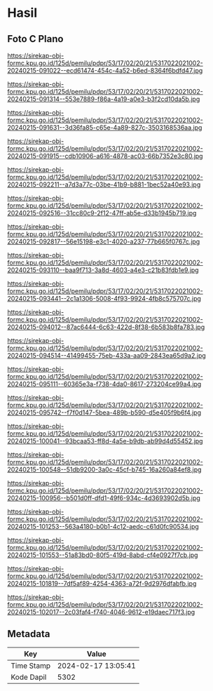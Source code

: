 # Hasil

## Foto C Plano

https://sirekap-obj-formc.kpu.go.id/125d/pemilu/pdpr/53/17/02/20/21/5317022021002-20240215-091022--ecd61474-454c-4a52-b6ed-8364f6bdfd47.jpg

https://sirekap-obj-formc.kpu.go.id/125d/pemilu/pdpr/53/17/02/20/21/5317022021002-20240215-091314--553e7889-f86a-4a19-a0e3-b3f2cd10da5b.jpg

https://sirekap-obj-formc.kpu.go.id/125d/pemilu/pdpr/53/17/02/20/21/5317022021002-20240215-091631--3d36fa85-c65e-4a89-827c-3503168536aa.jpg

https://sirekap-obj-formc.kpu.go.id/125d/pemilu/pdpr/53/17/02/20/21/5317022021002-20240215-091915--cdb10906-a616-4878-ac03-66b7352e3c80.jpg

https://sirekap-obj-formc.kpu.go.id/125d/pemilu/pdpr/53/17/02/20/21/5317022021002-20240215-092211--a7d3a77c-03be-41b9-b881-1bec52a40e93.jpg

https://sirekap-obj-formc.kpu.go.id/125d/pemilu/pdpr/53/17/02/20/21/5317022021002-20240215-092516--31cc80c9-2f12-47ff-ab5e-d33b1945b719.jpg

https://sirekap-obj-formc.kpu.go.id/125d/pemilu/pdpr/53/17/02/20/21/5317022021002-20240215-092817--56e15198-e3c1-4020-a237-77b665f0767c.jpg

https://sirekap-obj-formc.kpu.go.id/125d/pemilu/pdpr/53/17/02/20/21/5317022021002-20240215-093110--baa9f713-3a8d-4603-a4e3-c21b83fdb1e9.jpg

https://sirekap-obj-formc.kpu.go.id/125d/pemilu/pdpr/53/17/02/20/21/5317022021002-20240215-093441--2c1a1306-5008-4f93-9924-4fb8c575707c.jpg

https://sirekap-obj-formc.kpu.go.id/125d/pemilu/pdpr/53/17/02/20/21/5317022021002-20240215-094012--87ac6444-6c63-422d-8f38-6b583b8fa783.jpg

https://sirekap-obj-formc.kpu.go.id/125d/pemilu/pdpr/53/17/02/20/21/5317022021002-20240215-094514--41499455-75eb-433a-aa09-2843ea65d9a2.jpg

https://sirekap-obj-formc.kpu.go.id/125d/pemilu/pdpr/53/17/02/20/21/5317022021002-20240215-095111--60365e3a-f738-4da0-8617-273204ce99a4.jpg

https://sirekap-obj-formc.kpu.go.id/125d/pemilu/pdpr/53/17/02/20/21/5317022021002-20240215-095742--f7f0d147-5bea-489b-b590-d5e405f9b6f4.jpg

https://sirekap-obj-formc.kpu.go.id/125d/pemilu/pdpr/53/17/02/20/21/5317022021002-20240215-100041--93bcaa53-ff8d-4a5e-b9db-ab99d4d55452.jpg

https://sirekap-obj-formc.kpu.go.id/125d/pemilu/pdpr/53/17/02/20/21/5317022021002-20240215-100548--51db9200-3a0c-45cf-b745-16a260a84ef8.jpg

https://sirekap-obj-formc.kpu.go.id/125d/pemilu/pdpr/53/17/02/20/21/5317022021002-20240215-100956--b501d0ff-dfd1-49f6-934c-4d3693902d5b.jpg

https://sirekap-obj-formc.kpu.go.id/125d/pemilu/pdpr/53/17/02/20/21/5317022021002-20240215-101253--563a4180-b0b1-4c12-aedc-c61d0fc90534.jpg

https://sirekap-obj-formc.kpu.go.id/125d/pemilu/pdpr/53/17/02/20/21/5317022021002-20240215-101553--51a83bd0-80f5-419d-8abd-cf4e0927f7cb.jpg

https://sirekap-obj-formc.kpu.go.id/125d/pemilu/pdpr/53/17/02/20/21/5317022021002-20240215-101819--7df5af89-4254-4363-a72f-9d2976dfabfb.jpg

https://sirekap-obj-formc.kpu.go.id/125d/pemilu/pdpr/53/17/02/20/21/5317022021002-20240215-102017--2c03faf4-f740-4046-9612-e19daec717f3.jpg


## Metadata

| Key        | Value               |
| ---------- | ------------------- |
| Time Stamp | 2024-02-17 13:05:41 |
| Kode Dapil | 5302                |



